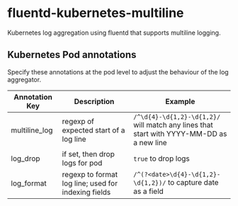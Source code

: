 # fluentd-kubernetes-multiline
Kubernetes log aggregation using fluentd that supports multiline logging.

## Kubernetes Pod annotations
Specify these annotations at the pod level to adjust the behaviour of the log aggregator.

Annotation Key          | Description                                            | Example
----------------------- | ------------------------------------------------------ | ------------
multiline_log           | regexp of expected start of a log line                 | ```/^\d{4}-\d{1,2}-\d{1,2}/``` will match any lines that start with YYYY-MM-DD as a new line
log_drop                | if set, then drop logs for pod                         | ```true``` to drop logs
log_format              | regexp to format log line; used for indexing fields    | ```/^(?<date>\d{4}-\d{1,2}-\d{1,2})/``` to capture date as a field

